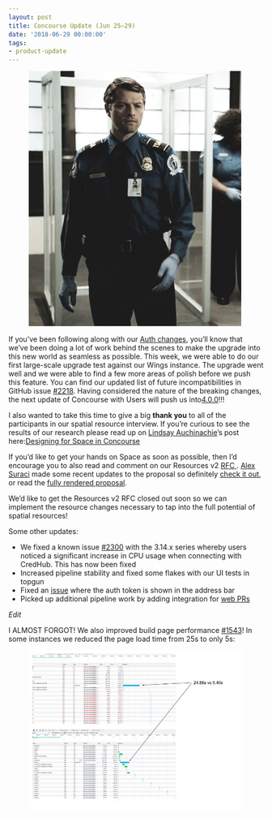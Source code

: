 ```yaml
---
layout: post
title: Concourse Update (Jun 25–29)
date: '2018-06-29 00:00:00'
tags:
- product-update
---
```


<figure class="kg-card kg-image-card"><img src="assets/images/downloaded_images/Concourse-Update--Jun-25-29-/1-eGvw-f2AjgJvsWN9pdikBg.gif" class="kg-image" alt loading="lazy"></figure>

If you’ve been following along with our [Auth changes](https://medium.com/concourse-ci/oh-auth-f4fe68438171), you’ll know that we’ve been doing a lot of work behind the scenes to make the upgrade into this new world as seamless as possible. This week, we were able to do our first large-scale upgrade test against our Wings instance. The upgrade went well and we were able to find a few more areas of polish before we push this feature. You can find our updated list of future incompatibilities in GitHub issue [#2218](https://github.com/concourse/concourse/issues/2218). Having considered the nature of the breaking changes, the next update of Concourse with Users will push us into[4.0.0](https://github.com/concourse/concourse/issues/2218#issuecomment-401078612)!!!

I also wanted to take this time to give a big **thank you** to all of the participants in our spatial resource interview. If you’re curious to see the results of our research please read up on [Lindsay Auchinachie](https://medium.com/u/84b937bda3b6)’s post here:[Designing for Space in Concourse](https://medium.com/concourse-ci/designing-for-space-in-concourse-3037344644c6)

If you’d like to get your hands on Space as soon as possible, then I’d encourage you to also read and comment on our Resources v2 [RFC&nbsp;](https://github.com/concourse/rfcs/pull/1). [Alex Suraci](https://medium.com/u/263a63b2f209) made some recent updates to the proposal so definitely [check it out](https://github.com/concourse/rfcs/pull/1/files/3bc00098143d7f1d59c7c25b8614ddc545a05d81), or read the [fully rendered proposal](https://github.com/vito/rfcs/blob/resources-v2/01-resources-v2/proposal.md).

We’d like to get the Resources v2 RFC closed out soon so we can implement the resource changes necessary to tap into the full potential of spatial resources!

Some other updates:

- We fixed a known issue [#2300](http://ourse/issues/2300) with the 3.14.x series whereby users noticed a significant increase in CPU usage when connecting with CredHub. This has now been fixed
- Increased pipeline stability and fixed some flakes with our UI tests in topgun
- Fixed an [issue](https://github.com/concourse/concourse/issues/2313) where the auth token is shown in the address bar
- Picked up additional pipeline work by adding integration for [web PRs](https://github.com/concourse/concourse/issues/2305)

_Edit_

I ALMOST FORGOT! We also improved build page performance [#1543](https://github.com/concourse/concourse/issues/1543)! In some instances we reduced the page load time from 25s to only 5s:

<figure class="kg-card kg-image-card"><img src="assets/images/downloaded_images/Concourse-Update--Jun-25-29-/1-KEWandpQWRWRFcBvLRwbog.jpeg" class="kg-image" alt loading="lazy"></figure>